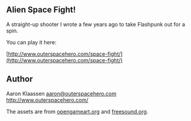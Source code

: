 ## Alien Space Fight!

A straight-up shooter I wrote a few years ago to take Flashpunk out for a spin.

You can play it here:

[http://www.outerspacehero.com/space-fight/](http://www.outerspacehero.com/space-fight/)

## Author

Aaron Klaassen
aaron@outerspacehero.com
http://www.outerspacehero.com/

The assets are from [opengameart.org](http://www.opengameart.org) and [freesound.org](http://www.freesound.org/).